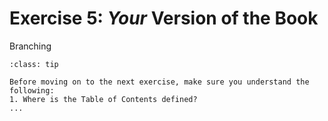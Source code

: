 # Exercise 5: _Your_ Version of the Book

Branching

```{admonition} Check your understanding
:class: tip

Before moving on to the next exercise, make sure you understand the following:
1. Where is the Table of Contents defined?
...
```

